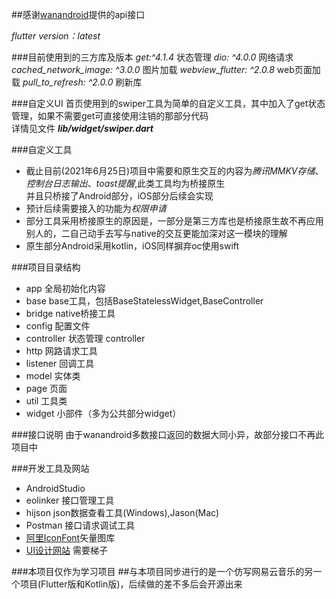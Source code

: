 ##感谢[wanandroid](https://wanandroid.com)提供的api接口

*flutter version：latest*
  
###目前使用到的三方库及版本
*get:^4.1.4*  状态管理
*dio: ^4.0.0*  网络请求
*cached_network_image: ^3.0.0*  图片加载
*webview_flutter: ^2.0.8*  web页面加载
*pull_to_refresh: ^2.0.0*  刷新库

###自定义UI
首页使用到的swiper工具为简单的自定义工具，其中加入了get状态管理，如果不需要get可直接使用注销的那部分代码  
详情见文件 ***lib/widget/swiper.dart***

###自定义工具
* 截止目前(2021年6月25日)项目中需要和原生交互的内容为*腾讯MMKV存储*、*控制台日志输出*、*toast提醒*,此类工具均为桥接原生  
并且只桥接了Android部分，iOS部分后续会实现
* 预计后续需要接入的功能为*权限申请*
* 部分工具采用桥接原生的原因是，一部分是第三方库也是桥接原生故不再应用别人的，二自己动手去写与native的交互更能加深对这一模块的理解
* 原生部分Android采用kotlin，iOS同样摒弃oc使用swift

###项目目录结构

* app 全局初始化内容
* base base工具，包括BaseStatelessWidget,BaseController
* bridge native桥接工具
* config 配置文件
* controller 状态管理 controller
* http 网路请求工具
* listener 回调工具
* model 实体类
* page 页面
* util 工具类
* widget 小部件（多为公共部分widget）

###接口说明
由于wanandroid多数接口返回的数据大同小异，故部分接口不再此项目中

###开发工具及网站
* AndroidStudio
* eolinker 接口管理工具
* hijson json数据查看工具(Windows),Jason(Mac)
* Postman 接口请求调试工具
* [阿里IconFont](https://www.iconfont.cn/)矢量图库
* [UI设计网站](https://dribbble.com/) 需要梯子

###本项目仅作为学习项目
##与本项目同步进行的是一个仿写网易云音乐的另一个项目(Flutter版和Kotlin版)，后续做的差不多后会开源出来



